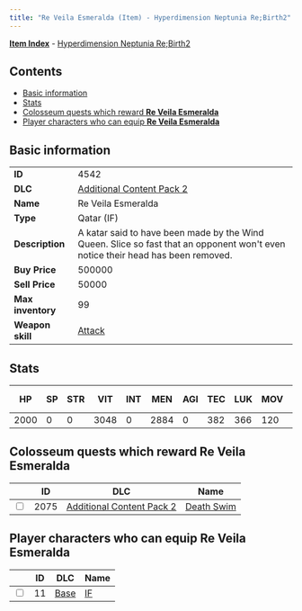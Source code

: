 ```yaml
---
title: "Re Veila Esmeralda (Item) - Hyperdimension Neptunia Re;Birth2"
---
```


[**Item Index**](/neptunia/rb2/item/index.html) - [Hyperdimension Neptunia Re;Birth2](/neptunia/rb2)

## Contents

- [Basic information](#basic-information)
- [Stats](#stats)
- [Colosseum quests which reward **Re Veila Esmeralda**](#colosseum-quests-which-reward-re-veila-esmeralda)
- [Player characters who can equip **Re Veila Esmeralda**](#player-characters-who-can-equip-re-veila-esmeralda)

## Basic information

|   |   |
| -- | -- |
| **ID** | 4542 |
| **DLC** | [Additional Content Pack 2](/neptunia/rb2/dlc/4-pack2.html) |
| **Name** | Re Veila Esmeralda |
| **Type** | Qatar (IF) |
| **Description** | A katar said to have been made by the Wind Queen. Slice so fast that an opponent won't even notice their head has been removed. |
| **Buy Price** | 500000 |
| **Sell Price** | 50000 |
| **Max inventory** | 99 |
| **Weapon skill** | [Attack](/neptunia/rb2/skill/0-1701-attack.html) |

## Stats

| HP | SP | STR | VIT | INT | MEN | AGI | TEC | LUK | MOV | Fire res. | Ice res. | Wind res. | Lightning res. |
| -- | -- | --- | --- | --- | --- | --- | --- | --- | --- | --------- | -------- | --------- | -------------- |
| 2000 | 0 | 0 | 3048 | 0 | 2884 | 0 | 382 | 366 | 120 | 0 | 0 | 0 | 0 |

## Colosseum quests which reward **Re Veila Esmeralda**

|    | ID | DLC | Name |
| -- | -- | --- | ---- |
| <input type="checkbox" id="rb2-colosseum-4-2075" class="trackbox" /> | 2075 | [Additional Content Pack 2](/neptunia/rb2/dlc/4-pack2.html) | [Death Swim](/neptunia/rb2/colosseum/4-2075-death-swim.html) |

## Player characters who can equip **Re Veila Esmeralda**

|    | ID | DLC | Name |
| -- | -- | --- | ---- |
| <input type="checkbox" id="rb2-player-0-11" class="trackbox" /> | 11 | [Base](/neptunia/rb2/dlc/0-base.html) | [IF](/neptunia/rb2/player/0-11-if.html) |